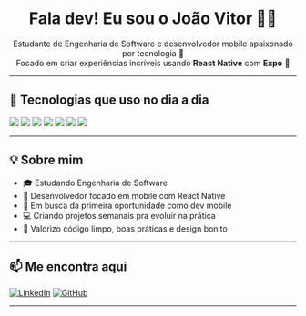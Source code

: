 <h1 align="center">Fala dev! Eu sou o João Vitor 👨‍💻</h1>

<p align="center">
  Estudante de Engenharia de Software e desenvolvedor mobile apaixonado por tecnologia 🚀<br>
  Focado em criar experiências incríveis usando <strong>React Native</strong> com <strong>Expo</strong> 📱
</p>

---

## 🚀 Tecnologias que uso no dia a dia

<p align="left">
  <img src="https://img.shields.io/badge/React_Native-20232A?style=for-the-badge&logo=react&logoColor=61DAFB"/>
  <img src="https://img.shields.io/badge/Expo-000020?style=for-the-badge&logo=expo&logoColor=white"/>
  <img src="https://img.shields.io/badge/HTML5-E34F26?style=for-the-badge&logo=html5&logoColor=white"/>
  <img src="https://img.shields.io/badge/CSS3-1572B6?style=for-the-badge&logo=css3&logoColor=white"/>
  <img src="https://img.shields.io/badge/JavaScript-F7DF1E?style=for-the-badge&logo=javascript&logoColor=black"/>
  <img src="https://img.shields.io/badge/Figma-F24E1E?style=for-the-badge&logo=figma&logoColor=white"/>
  <img src="https://img.shields.io/badge/Git-F05032?style=for-the-badge&logo=git&logoColor=white"/>
</p>

---

## 💡 Sobre mim

- 🎓 Estudando Engenharia de Software  
- 📱 Desenvolvedor focado em mobile com React Native  
- 🎯 Em busca da primeira oportunidade como dev mobile  
- 💻 Criando projetos semanais pra evoluir na prática  
- 🧠 Valorizo código limpo, boas práticas e design bonito  

---

## 📫 Me encontra aqui

[![LinkedIn](https://img.shields.io/badge/-LinkedIn-0A66C2?style=for-the-badge&logo=linkedin&logoColor=white)](https://www.linkedin.com/in/https://www.linkedin.com/in/joão-vitor-72394b258//)
[![GitHub](https://img.shields.io/badge/-GitHub-000?style=for-the-badge&logo=github&logoColor=white)](https://github.com/devjoaovofc)

---


